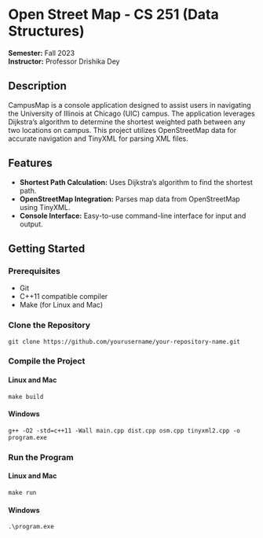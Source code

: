 # Open Street Map - CS 251 (Data Structures)

**Semester:** Fall 2023  
**Instructor:** Professor Drishika Dey  

## Description

CampusMap is a console application designed to assist users in navigating the University of Illinois at Chicago (UIC) campus. The application leverages Dijkstra’s algorithm to determine the shortest weighted path between any two locations on campus. This project utilizes OpenStreetMap data for accurate navigation and TinyXML for parsing XML files.

## Features

- **Shortest Path Calculation:** Uses Dijkstra’s algorithm to find the shortest path.
- **OpenStreetMap Integration:** Parses map data from OpenStreetMap using TinyXML.
- **Console Interface:** Easy-to-use command-line interface for input and output.

## Getting Started

### Prerequisites

- Git
- C++11 compatible compiler
- Make (for Linux and Mac)

### Clone the Repository
```
git clone https://github.com/yourusername/your-repository-name.git
```


### Compile the Project
#### Linux and Mac
```
make build
```

#### Windows
```
g++ -O2 -std=c++11 -Wall main.cpp dist.cpp osm.cpp tinyxml2.cpp -o program.exe
```


### Run the Program
#### Linux and Mac
```
make run
```

#### Windows
```
.\program.exe
```

